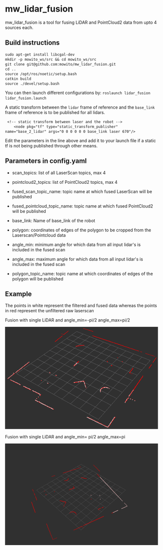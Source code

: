 # mw_lidar_fusion

mw_lidar_fusion is a tool for fusing LiDAR and PointCloud2 data from upto 4 sources each.

## Build instructions
```
sudo apt-get install libcgal-dev
mkdir -p mowito_ws/src && cd mowito_ws/src
git clone git@github.com:mowito/mw_lidar_fusion.git
cd ..
source /opt/ros/noetic/setup.bash
catkin build
source ./devel/setup.bash
```

You can then launch different configurations by:
`roslaunch lidar_fusion lidar_fusion.launch`

A static transform between the `lidar` frame of reference and the `base_link` frame of reference is to be published for all lidars.

```
 <!-- static transform between laser and the robot -->
    <node pkg="tf" type="static_transform_publisher" name="base_2_lidar" args="0 0 0 0 0 0 base_link laser 670"/>
```    
Edit the parameters in the line above and add it to your launch file if a static tf is not being published through other means.

## Parameters in config.yaml

- scan_topics: list of all LaserScan topics, max 4

- pointcloud2_topics: list of PointCloud2 topics, max 4

- fused_scan_topic_name: topic name at which fused LaserScan will be published

- fused_pointcloud_topic_name: topic name at which fused PointCloud2 will be published

- base_link: Name of base_link of the robot

- polygon: coordinates of edges of the polygon to be cropped from the Laserscan/Pointcloud data

- angle_min: minimum angle for which data from all input lidar's is included in the fused scan

- angle_max: maximum angle for which data from all input lidar's is included in the fused scan
- polygon_topic_name: topic name at which coordinates of edges of the polygon will be published

## Example

The points in white represent the filtered and fused data whereas the points in red represent the unfiltered raw laserscan

Fusion with single LiDAR and angle_min=-pi/2 angle_max=pi/2

![](/examples/1.png)

Fusion with single LiDAR and angle_min= pi/2 angle_max=pi

![](/examples/4.png)